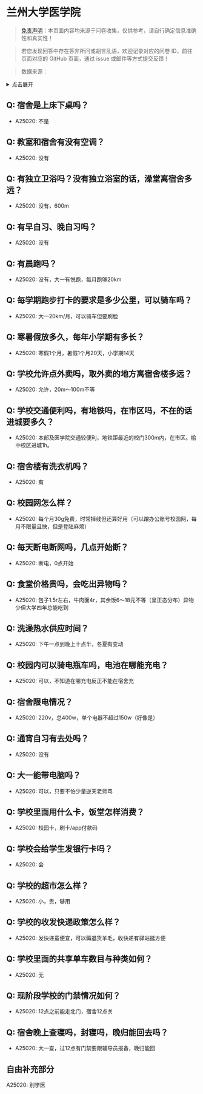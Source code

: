# 兰州大学医学院

> [免责声明](https://colleges.chat/#_3)：本页面内容均来源于问卷收集，仅供参考，请自行确定信息准确性和真实性！

> 若您发现回答中存在答非所问或胡言乱语，欢迎记录对应的问卷 ID，前往页面对应的 GitHub 页面，通过 issue 或邮件等方式提交反馈！

> 数据来源：

<details><summary>点击展开</summary>
<ul>
<li>A25020: 匿名 (2024 年 06 月)</li>
</ul>
</details>

## Q: 宿舍是上床下桌吗？

- A25020: 不是

## Q: 教室和宿舍有没有空调？

- A25020: 没有

## Q: 有独立卫浴吗？没有独立浴室的话，澡堂离宿舍多远？

- A25020: 没有，600m

## Q: 有早自习、晚自习吗？

- A25020: 没有

## Q: 有晨跑吗？

- A25020: 没有，大一有悦跑，每月跑够20km

## Q: 每学期跑步打卡的要求是多少公里，可以骑车吗？

- A25020: 大一20km/月，可以骑车但要刷脸

## Q: 寒暑假放多久，每年小学期有多长？

- A25020: 寒假1个月，暑假1个月20天，小学期14天

## Q: 学校允许点外卖吗，取外卖的地方离宿舍楼多远？

- A25020: 允许，20m～100m不等

## Q: 学校交通便利吗，有地铁吗，在市区吗，不在的话进城要多久？

- A25020: 本部及医学院交通较便利，地铁距最近的校门300m内，在市区。榆中校区进城1h。

## Q: 宿舍楼有洗衣机吗？

- A25020: 有

## Q: 校园网怎么样？

- A25020: 每个月30g免费，时常掉线但还算好用（可以蹭办公账号校园网，每月不限量且快，但是登陆麻烦）

## Q: 每天断电断网吗，几点开始断？

- A25020: 断电，0点开始

## Q: 食堂价格贵吗，会吃出异物吗？

- A25020: 包子1.5r左右，牛肉面4r，其余饭6～18元不等（呈正态分布）异物少但大学四年总能吃到

## Q: 洗澡热水供应时间？

- A25020: 下午一点到晚上十点半，冬夏有变动

## Q: 校园内可以骑电瓶车吗，电池在哪能充电？

- A25020: 可以，不知道在哪充电反正不能在宿舍充

## Q: 宿舍限电情况？

- A25020: 220v，总400w，单个电器不超过150w（好像是）

## Q: 通宵自习有去处吗？

- A25020: 没有

## Q: 大一能带电脑吗？

- A25020: 可以，只要不怕少量逆天老师骂

## Q: 学校里面用什么卡，饭堂怎样消费？

- A25020: 校园卡，刷卡/app付款码

## Q: 学校会给学生发银行卡吗？

- A25020: 会

## Q: 学校的超市怎么样？

- A25020: 小，贵，够用

## Q: 学校的收发快递政策怎么样？

- A25020: 发快递蛮便宜，可以薅退货羊毛，收快递有驿站挺方便

## Q: 学校里面的共享单车数目与种类如何？

- A25020: 无

## Q: 现阶段学校的门禁情况如何？

- A25020: 12点之前能走北门，宿舍12点关

## Q: 宿舍晚上查寝吗，封寝吗，晚归能回去吗？

- A25020: 大一查，过12点有门禁要跟辅导员报备，晚归能回

## 自由补充部分

A25020: 别学医
